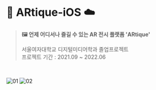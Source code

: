 # 💜 ARtique-iOS ☁️
> **🖼 언제 어디서나 즐길 수 있는 AR 전시 플랫폼 'ARtique'**  
>
> 서울여자대학교 디지털미디어학과 졸업프로젝트 <br>
> 프로젝트 기간 : 2021.09 ~ 2022.06

<br>

![01](https://user-images.githubusercontent.com/63224278/164093517-f967b404-252a-479e-9e60-d92a48fa6822.png)
![02](https://user-images.githubusercontent.com/63224278/164093521-273f3648-e9b2-412b-ab90-50f5b7b7cc5e.png)
<br>
